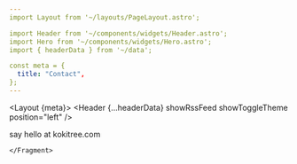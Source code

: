 ```yaml
---
import Layout from '~/layouts/PageLayout.astro';

import Header from '~/components/widgets/Header.astro';
import Hero from '~/components/widgets/Hero.astro';
import { headerData } from '~/data';

const meta = {
  title: "Contact",
};
---
```


<Layout {meta}>
  <Fragment slot="header">
    <Header
      {...headerData}
      showRssFeed
      showToggleTheme
      position="left"
    />
  </Fragment>

  <!-- Hero2 Widget ******************* -->

  <Hero>
    <Fragment slot="title">
    say hello at kokitree.com

    </Fragment>



  </Hero>

</Layout>
